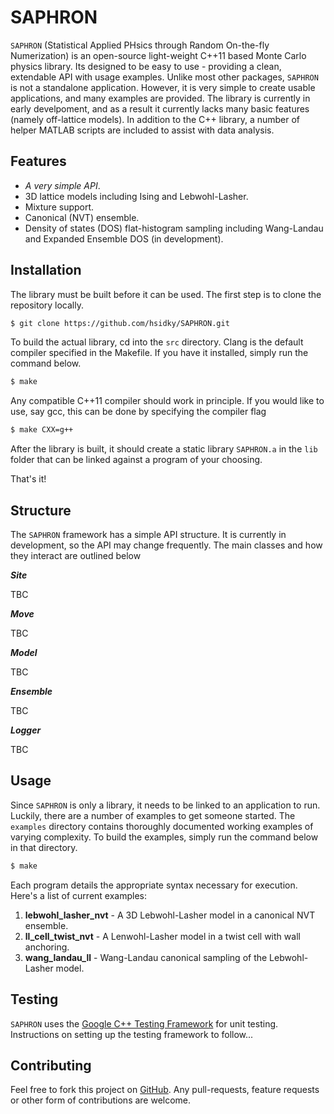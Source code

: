 SAPHRON
==============

`SAPHRON` (Statistical Applied PHsics through Random On-the-fly Numerization) is an open-source light-weight C++11 based Monte Carlo physics library. Its designed to be easy to use - providing a clean, extendable API with usage examples. Unlike most other packages, `SAPHRON` is not a standalone application. However, it is very simple to create usable applications, and many examples are provided. The library is currently in early develpoment, and as a result it currently lacks many basic features (namely off-lattice models). In addition to the C++ library, a number of helper MATLAB scripts are included to assist with data analysis.

<a id="features"></a>
## Features
- *A very simple API*.
- 3D lattice models including Ising and Lebwohl-Lasher. 
- Mixture support.
- Canonical (NVT) ensemble.
- Density of states (DOS) flat-histogram sampling including Wang-Landau and Expanded Ensemble DOS (in development). 

<a id="installation"></a>
## Installation 
The library must be built before it can be used. The first step is to clone the repository locally.

```bash
$ git clone https://github.com/hsidky/SAPHRON.git
```

To build the actual library, cd into the `src` directory. Clang is the default compiler specified in the Makefile. If you have it installed, simply run the command below.

```bash
$ make
```
Any compatible C++11 compiler should work in principle. If you would like to use, say gcc, this can be done by specifying the compiler flag

```bash
$ make CXX=g++
```
After the library is built, it should create a static library `SAPHRON.a` in the `lib` folder that can be linked against a program of your choosing.  

That's it! 

<a id="structure"></a>
## Structure 

The `SAPHRON` framework has a simple API structure. It is currently in development, so the API may change frequently. The main classes and how they interact are outlined below

***Site***

TBC 

***Move***

TBC 

***Model*** 

TBC 

***Ensemble***

TBC 

***Logger***

TBC

<a id="usage"></a>
## Usage 
Since `SAPHRON` is only a library, it needs to be linked to an application to run. Luckily, there are a number of examples to get someone started. The `examples` directory contains thoroughly documented working examples of varying complexity. To build the examples, simply run the command below in that directory.  

```bash
$ make
```

Each program details the appropriate syntax necessary for execution. Here's a list of current examples:

1. **lebwohl_lasher_nvt** - A 3D Lebwohl-Lasher model in a canonical NVT ensemble.
2. **ll_cell_twist_nvt** - A Lenwohl-Lasher model in a twist cell with wall anchoring. 
3. **wang_landau_ll** - Wang-Landau canonical sampling of the Lebwohl-Lasher model.

<a id="testing"></a>
## Testing 

`SAPHRON` uses the [Google C++ Testing Framework](https://code.google.com/p/googletest/) for unit testing. Instructions on setting up the testing framework to follow...

<a id="contributing"></a>
## Contributing

Feel free to fork this project on [GitHub](https://github.com/hsidky/SAPHRON). Any pull-requests, feature requests or other form of contributions are welcome.


